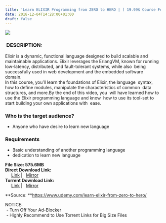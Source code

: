 ```yaml
---
title: 'Learn ELIXIR Programming from ZERO to HERO | [ 19.99$ Course For Free ]'
date: 2018-12-04T14:28:00+01:00
draft: false
---
```


  
  
  

[![](https://2.bp.blogspot.com/-X5Ca5a4UVIw/XAZ_QgBwHCI/AAAAAAAAAgg/z3-E9ilsvL4Dw25YQkgzi2sxmt9SBlaZgCLcBGAs/s640/Learn-ELIXIR-Programming-from-ZERO-to-HERO.jpg)](https://2.bp.blogspot.com/-X5Ca5a4UVIw/XAZ_QgBwHCI/AAAAAAAAAgg/z3-E9ilsvL4Dw25YQkgzi2sxmt9SBlaZgCLcBGAs/s1600/Learn-ELIXIR-Programming-from-ZERO-to-HERO.jpg)

###  DESCRIPTION:

Elixir is a dynamic, functional language designed to build scalable and maintainable applications. Elixir leverages the ErlangVM, known for running low-latency, distributed, and fault-tolerant systems, while also  being successfully used in web development and the embedded software  domain.  
In this course, you’ll learn the foundations of Elixir, the language  syntax, how to define modules, manipulate the characteristics of common  data structures, and more.By the end of this video, you  will have learned how to use the Elixir programming language and know  how to use its tool-set to start building your own applications with  ease.  

### Who is the target audience?

*   Anyone who have desire to learn new language

### Requirements

*   Basic understanding of another programming language
*   dedication to learn new language

**File Size: 575.6MB**  
**Direct Download Link:**  
     [Link](http://turboagram.com/18521555/learn-elixir-programming-link1) |   [Mirror](http://turboagram.com/18521555/learn-elixir-programming-link2)  
**Torrent Download Link:**  
     [Link](http://turboagram.com/18521555/learn-elixir-programming-torrent1) |   [Mirror](http://turboagram.com/18521555/learn-elixir-programming-torrent2)  
  
**Source: **https://www.udemy.com/learn-elixir-from-zero-to-hero/  
  
NOTICE:  
 - Turn Off Your Ad-Blocker  
 - Highly Recommend to Use Torrent Links for Big Size Files